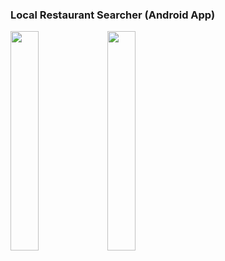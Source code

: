 ### Local Restaurant Searcher (Android App)

<img src="https://github.com/ly16/Local-Restaurant-Searcher/blob/master/results/favorite.png" height="30%" width="30%" >

<img src="https://github.com/ly16/Local-Restaurant-Searcher/blob/master/results/googleMap.png" height="30%" width="30%" >
